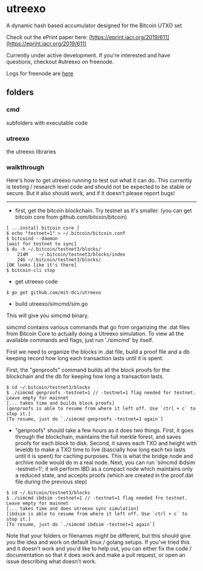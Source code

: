# utreexo

A dynamic hash based accumulator designed for the Bitcoin UTXO set

Check out the ePrint paper here: [https://eprint.iacr.org/2019/611](https://eprint.iacr.org/2019/611)

Currently under active development.  If you're interested and have questions, checkout #utreexo on freenode.

Logs for freenode are [here](https://github.com/utreexo-log/utreexo-irc-log)

## folders

### cmd

subfolders with executable code

### utreexo

the utreexo libraries

### walkthrough

Here's how to get utreexo running to test out what it can do.  This currently is testing / research level code and should not be expected to be stable or secure.  But it also should work, and if it doesn't please report bugs!

---

* first, get the bitcoin blockchain.  Try testnet as it's smaller.  (you can get bitcoin core from github.com/bitcoin/bitcoin)

```
[ ...install bitcoin core ]
$ echo "testnet=1" > ~/.bitcoin/bitcoin.conf
$ bitcoind --daemon
[wait for testnet to sync]
$ du -h ~/.bitcoin/testnet3/blocks/
	214M	~/.bitcoin/testnet3/blocks/index
	24G	~/.bitcoin/testnet3/blocks/
[OK looks like it's there]
$ bitcoin-cli stop
```

* get utreexo code

```
$ go get github.com/mit-dci/utreexo
```

* build utreexo/simcmd/sim.go

This will give you simcmd binary.

simcmd contains various commands that go from organizing the .dat files from Bitcoin Core to actually doing a Utreexo simulation. To view all the available commands and flags, just run './simcmd' by itself.

First we need to organize the blocks in .dat file, build a proof file and a db keeping record how long each transaction lasts until it is spent. 

First, the "genproofs" command builds all the block proofs for the blockchain and the db for keeping how long a transaction lasts.

```
$ cd ~/.bitcoin/testnet3/blocks
$ ./simcmd genproofs -testnet=1 // -testnet=1 flag needed for testnet. Leave empty for mainnet
[... takes time and builds block proofs]
[genproofs is able to resume from where it left off. Use `ctrl + c` to stop it.]
[To resume, just do `./simcmd genproofs -testnet=1 again`]
```

* "genproofs" should take a few hours as it does two things. First, it goes through the blockchain, maintains the full merkle forest, and saves proofs for each block to disk. Second, it saves each TXO and height with leveldb to make a TXO time to live (bascially how long each txo lasts until it is spent) for caching purposes. This is what the bridge node and archive node would do in a real node.  Next, you can run 'simcmd ibdsim -testnet=1'; it will perform IBD as a compact node which maintains only a reduced state, and accepts proofs (which are created in the proof.dat file during the previous step)


```
$ cd ~/.bitcoin/testnet3/blocks
$ ./simcmd ibdsim -testnet=1 // -testnet=1 flag needed fro testnet. Leave empty for mainnet
[... takes time and does utreexo sync simulation]
[ibdsim is able to resume from where it left off. Use `ctrl + c` to stop it.]
[To resume, just do `./simcmd ibdsim -testnet=1 again`]
```

Note that your folders or filenames might be different, but this should give you the idea and work on default linux / golang setups.  If you've tried this and it doesn't work and you'd like to help out, you can either fix the code / documentation so that it does work and make a pull request, or open an issue describing what doesn't work.
